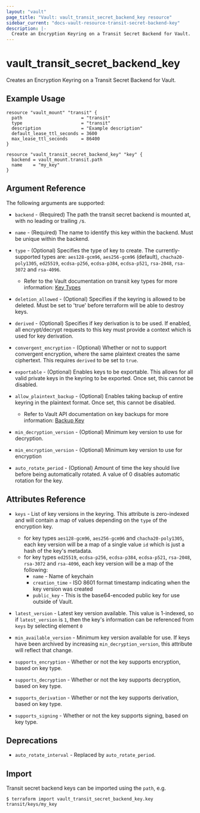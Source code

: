 ```yaml
---
layout: "vault"
page_title: "Vault: vault_transit_secret_backend_key resource"
sidebar_current: "docs-vault-resource-transit-secret-backend-key"
description: |-
  Create an Encryption Keyring on a Transit Secret Backend for Vault.
---
```


# vault\_transit\_secret\_backend\_key

Creates an Encryption Keyring on a Transit Secret Backend for Vault.

## Example Usage

```hcl
resource "vault_mount" "transit" {
  path                      = "transit"
  type                      = "transit"
  description               = "Example description"
  default_lease_ttl_seconds = 3600
  max_lease_ttl_seconds     = 86400
}

resource "vault_transit_secret_backend_key" "key" {
  backend = vault_mount.transit.path
  name    = "my_key"
}
```

## Argument Reference

The following arguments are supported:

* `backend` - (Required) The path the transit secret backend is mounted at, with no leading or trailing `/`s.

* `name` - (Required) The name to identify this key within the backend. Must be unique within the backend.

* `type` - (Optional) Specifies the type of key to create. The currently-supported types are: `aes128-gcm96`, `aes256-gcm96` (default), `chacha20-poly1305`, `ed25519`, `ecdsa-p256`, `ecdsa-p384`, `ecdsa-p521`, `rsa-2048`, `rsa-3072` and `rsa-4096`. 
    * Refer to the Vault documentation on transit key types for more information: [Key Types](https://www.vaultproject.io/docs/secrets/transit#key-types)

* `deletion_allowed` - (Optional) Specifies if the keyring is allowed to be deleted. Must be set to 'true' before terraform will be able to destroy keys.

* `derived` - (Optional) Specifies if key derivation is to be used. If enabled, all encrypt/decrypt requests to this key must provide a context which is used for key derivation.

* `convergent_encryption` - (Optional) Whether or not to support convergent encryption, where the same plaintext creates the same ciphertext. This requires `derived` to be set to `true`.

* `exportable` - (Optional) Enables keys to be exportable. This allows for all valid private keys in the keyring to be exported. Once set, this cannot be disabled.

* `allow_plaintext_backup` - (Optional) Enables taking backup of entire keyring in the plaintext format. Once set, this cannot be disabled.
    * Refer to Vault API documentation on key backups for more information: [Backup Key](https://www.vaultproject.io/api-docs/secret/transit#backup-key)
    
* `min_decryption_version` - (Optional) Minimum key version to use for decryption.

* `min_encryption_version` - (Optional) Minimum key version to use for encryption

* `auto_rotate_period` - (Optional) Amount of time the key should live before being automatically rotated.
  A value of 0 disables automatic rotation for the key.

## Attributes Reference

* `keys` - List of key versions in the keyring. This attribute is zero-indexed and will contain a map of values depending on the `type` of the encryption key.
    * for key types `aes128-gcm96`, `aes256-gcm96` and `chacha20-poly1305`, each key version will be a map of a single value `id` which is just a hash of the key's metadata.
    * for key types `ed25519`, `ecdsa-p256`, `ecdsa-p384`, `ecdsa-p521`, `rsa-2048`, `rsa-3072` and `rsa-4096`, each key version will be a map of the following:
        * `name` - Name of keychain
        * `creation_time` - ISO 8601 format timestamp indicating when the key version was created
        * `public_key` - This is the base64-encoded public key for use outside of Vault.
        
* `latest_version` - Latest key version available. This value is 1-indexed, so if `latest_version` is `1`, then the key's information can be referenced from `keys` by selecting element `0`

* `min_available_version` - Minimum key version available for use. If keys have been archived by increasing `min_decryption_version`, this attribute will reflect that change.

* `supports_encryption` - Whether or not the key supports encryption, based on key type.

* `supports_decryption` - Whether or not the key supports decryption, based on key type.

* `supports_derivation` - Whether or not the key supports derivation, based on key type.

* `supports_signing` - Whether or not the key supports signing, based on key type.


## Deprecations

* `auto_rotate_interval` - Replaced by `auto_rotate_period`.

## Import

Transit secret backend keys can be imported using the `path`, e.g.

```
$ terraform import vault_transit_secret_backend_key.key transit/keys/my_key
```

